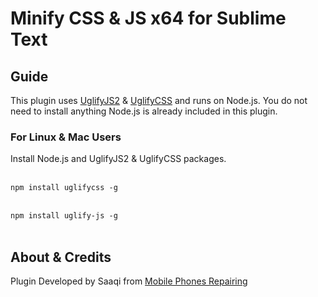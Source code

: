 # Minify CSS & JS x64 for Sublime Text

## Guide
This plugin uses [UglifyJS2](https://github.com/mishoo/UglifyJS2) & [UglifyCSS](https://github.com/fmarcia/UglifyCSS) and runs on Node.js.
You do not need to install anything Node.js is already included in this plugin.

### For Linux & Mac Users
Install Node.js and UglifyJS2 & UglifyCSS packages.<br><br>

`npm install uglifycss -g`<br><br>

`npm install uglify-js -g`<br><br>

## About & Credits
Plugin Developed by Saaqi from [Mobile Phones Repairing](http://repair-mobiles.com/)
